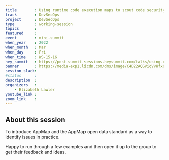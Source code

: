 ```yaml
---
title        : Using runtime code execution maps to scout code security flaws
track        : DevSecOps
project      : DevSecOps
type         : working-session
topics       :
featured     :
event        : mini-summit
when_year    : 2022
when_month   : Mar
when_day     : Fri
when_time    : WS-15-16
hey_summit   : https://post-summit-sessions.heysummit.com/talks/using-runtime-code-execution-maps-to-scout-code-security-flaws/
banner       : https://media-exp1.licdn.com/dms/image/C4D22AQGViqVvHfx0Cg/feedshare-shrink_2048_1536/0/1646065120855?e=1649289600&v=beta&t=l9lHnhjhqCzVLm83mgh03yyUAoA_7hrqywSCzzPuMT4
session_slack:
#status      : 
description  :
organizers   :
    - Elizabeth Lawler       
youtube_link : 
zoom_link    :  
---
```


## About this session

To introduce AppMap and the AppMap open data standard as a way to identify issues in practice.

Happy to run through a few examples and then open it up to the group to get their feedback and ideas.
